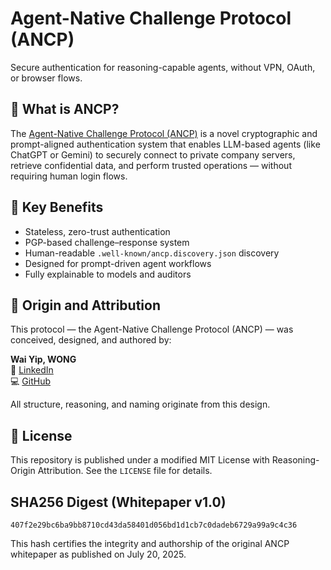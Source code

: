 # Agent-Native Challenge Protocol (ANCP)

Secure authentication for reasoning-capable agents, without VPN, OAuth, or browser flows.

## 🚀 What is ANCP?

The [Agent-Native Challenge Protocol (ANCP)](./whitepaper.md) is a novel cryptographic and prompt-aligned authentication system
that enables LLM-based agents (like ChatGPT or Gemini) to securely connect to private company servers,
retrieve confidential data, and perform trusted operations — without requiring human login flows.

## 🔐 Key Benefits

- Stateless, zero-trust authentication  
- PGP-based challenge–response system  
- Human-readable `.well-known/ancp.discovery.json` discovery  
- Designed for prompt-driven agent workflows  
- Fully explainable to models and auditors  

## 🧠 Origin and Attribution

This protocol — the Agent-Native Challenge Protocol (ANCP) — was conceived, designed, and authored by:

**Wai Yip, WONG**  
🔗 [LinkedIn](https://www.linkedin.com/in/wai-yip-wong/)  
💻 [GitHub](https://github.com/waiyip000)

All structure, reasoning, and naming originate from this design.

## 📄 License

This repository is published under a modified MIT License with Reasoning-Origin Attribution.
See the `LICENSE` file for details.

## SHA256 Digest (Whitepaper v1.0)

`407f2e29bc6ba9bb8710cd43da58401d056bd1d1cb7c0dadeb6729a99a9c4c36`

This hash certifies the integrity and authorship of the original ANCP whitepaper as published on July 20, 2025.

